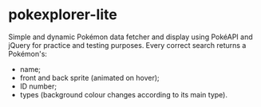 # pokexplorer-lite
Simple and dynamic Pokémon data fetcher and display using PokéAPI and jQuery for practice and testing purposes.
Every correct search returns a Pokémon's:
- name;
- front and back sprite (animated on hover);
- ID number;
- types (background colour changes according to its main type).
